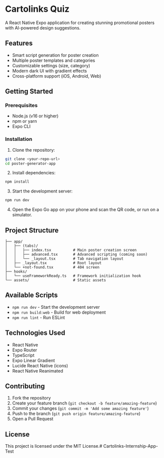 # Cartolinks Quiz

A React Native Expo application for creating stunning promotional posters with AI-powered design suggestions.

## Features

- Smart script generation for poster creation
- Multiple poster templates and categories
- Customizable settings (size, category)
- Modern dark UI with gradient effects
- Cross-platform support (iOS, Android, Web)

## Getting Started

### Prerequisites

- Node.js (v16 or higher)
- npm or yarn
- Expo CLI

### Installation

1. Clone the repository:
```bash
git clone <your-repo-url>
cd poster-generator-app
```

2. Install dependencies:
```bash
npm install
```

3. Start the development server:
```bash
npm run dev
```

4. Open the Expo Go app on your phone and scan the QR code, or run on a simulator.

## Project Structure

```
├── app/
│   ├── (tabs)/
│   │   ├── index.tsx          # Main poster creation screen
│   │   ├── advanced.tsx       # Advanced scripting (coming soon)
│   │   └── _layout.tsx        # Tab navigation layout
│   ├── _layout.tsx            # Root layout
│   └── +not-found.tsx         # 404 screen
├── hooks/
│   └── useFrameworkReady.ts   # Framework initialization hook
└── assets/                    # Static assets

```

## Available Scripts

- `npm run dev` - Start the development server
- `npm run build:web` - Build for web deployment
- `npm run lint` - Run ESLint

## Technologies Used

- React Native
- Expo Router
- TypeScript
- Expo Linear Gradient
- Lucide React Native (icons)
- React Native Reanimated

## Contributing

1. Fork the repository
2. Create your feature branch (`git checkout -b feature/amazing-feature`)
3. Commit your changes (`git commit -m 'Add some amazing feature'`)
4. Push to the branch (`git push origin feature/amazing-feature`)
5. Open a Pull Request

## License

This project is licensed under the MIT License.# Cartolinks-Internship-App-Test
